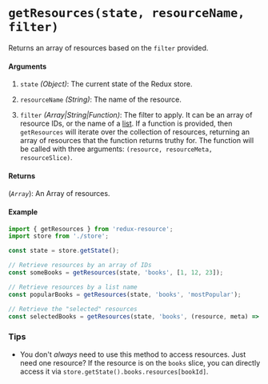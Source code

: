 # `getResources(state, resourceName, filter)`

Returns an array of resources based on the `filter` provided.

#### Arguments

1. `state` *(Object)*: The current state of the Redux store.

3. `resourceName` *(String)*: The name of the resource.

4. `filter` *(Array|String|Function)*: The filter to apply. It can be an array of resource
  IDs, or the name of a [list](/docs/guides/lists.md). If a function is provided, then
  `getResources` will iterate over the collection of resources, returning an array of
  resources that the function returns truthy for. The function will be called with three arguments:
  `(resource, resourceMeta, resourceSlice)`.

#### Returns

(*`Array`*): An Array of resources.

#### Example

```js
import { getResources } from 'redux-resource';
import store from './store';

const state = store.getState();

// Retrieve resources by an array of IDs
const someBooks = getResources(state, 'books', [1, 12, 23]);

// Retrieve resources by a list name
const popularBooks = getResources(state, 'books', 'mostPopular');

// Retrieve the "selected" resources
const selectedBooks = getResources(state, 'books', (resource, meta) => meta.selected);
```

### Tips

- You don't _always_ need to use this method to access resources. Just need one
  resource? If the resource is on the `books` slice, you can directly access it
  via `store.getState().books.resources[bookId]`.
